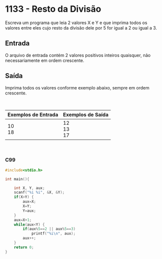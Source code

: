 1133 - Resto da Divisão
=======================

Escreva um programa que leia 2 valores X e Y e que imprima todos os valores entre eles cujo resto da divisão dele por 5 for igual a 2 ou igual a 3.

Entrada
-------

O arquivo de entrada contém 2 valores positivos inteiros quaisquer, não necessariamente em ordem crescente.

Saída
-----

Imprima todos os valores conforme exemplo abaixo, sempre em ordem crescente.

&nbsp;

| Exemplos de Entrada | Exemplos de Saída    |
|---------------------|----------------------|
| 10 <br/> 18         | 12 <br/> 13 <br/> 17 |

&nbsp;

### C99

```c
#include<stdio.h>

int main(){

	int X, Y, aux;
	scanf("%i %i", &X, &Y);
	if(X>Y) {
		aux=X;
		X=Y;
		Y=aux;
	}
	aux=X+1;
	while(aux<Y) {
		if(aux%5==2 || aux%5==3)
			printf("%i\n", aux);
		aux++;
	}
	return 0;
}
```
